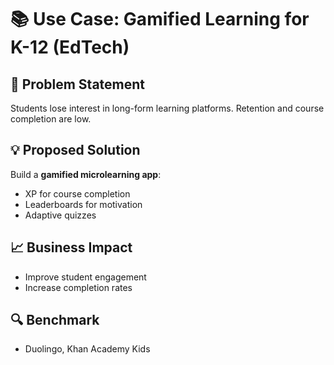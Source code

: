 # 📚 Use Case: Gamified Learning for K-12 (EdTech)

## 📌 Problem Statement
Students lose interest in long-form learning platforms. Retention and course completion are low.

## 💡 Proposed Solution
Build a **gamified microlearning app**:
- XP for course completion
- Leaderboards for motivation
- Adaptive quizzes

## 📈 Business Impact
- Improve student engagement
- Increase completion rates

## 🔍 Benchmark
- Duolingo, Khan Academy Kids
